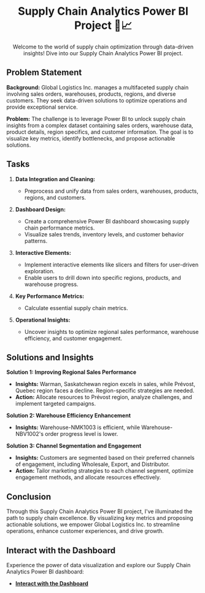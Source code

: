 <!-- Project Title -->
<h1 align="center">Supply Chain Analytics Power BI Project 🚚📈</h1>

<!-- Background -->
<p align="center">
  Welcome to the world of supply chain optimization through data-driven insights! Dive into our Supply Chain Analytics Power BI project.
</p>

<!-- Problem Statement -->
## Problem Statement

**Background:** Global Logistics Inc. manages a multifaceted supply chain involving sales orders, warehouses, products, regions, and diverse customers. They seek data-driven solutions to optimize operations and provide exceptional service.

**Problem:** The challenge is to leverage Power BI to unlock supply chain insights from a complex dataset containing sales orders, warehouse data, product details, region specifics, and customer information. The goal is to visualize key metrics, identify bottlenecks, and propose actionable solutions.

<!-- Tasks -->
## Tasks

1. **Data Integration and Cleaning:**
   - Preprocess and unify data from sales orders, warehouses, products, regions, and customers.
   

2. **Dashboard Design:**
   - Create a comprehensive Power BI dashboard showcasing supply chain performance metrics.
   - Visualize sales trends, inventory levels, and customer behavior patterns.

3. **Interactive Elements:**
   - Implement interactive elements like slicers and filters for user-driven exploration.
   - Enable users to drill down into specific regions, products, and warehouse progress.

4. **Key Performance Metrics:**
   - Calculate essential supply chain metrics.

5. **Operational Insights:**
   - Uncover insights to optimize regional sales performance, warehouse efficiency, and customer engagement.


<!-- Solutions and Insights -->
## Solutions and Insights

**Solution 1: Improving Regional Sales Performance**
- **Insights:** Warman, Saskatchewan region excels in sales, while Prévost, Quebec region faces a decline. Region-specific strategies are needed.
- **Action:** Allocate resources to Prévost region, analyze challenges, and implement targeted campaigns.

**Solution 2: Warehouse Efficiency Enhancement**
- **Insights:** Warehouse-NMK1003 is efficient, while Warehouse-NBV1002's order progress level is lower.

**Solution 3: Channel Segmentation and Engagement**
- **Insights:** Customers are segmented based on their preferred channels of engagement, including Wholesale, Export, and Distributor.
- **Action:** Tailor marketing strategies to each channel segment, optimize engagement methods, and allocate resources effectively.


<!-- Conclusion -->
## Conclusion

Through this Supply Chain Analytics Power BI project, I've illuminated the path to supply chain excellence. By visualizing key metrics and proposing actionable solutions, we empower Global Logistics Inc. to streamline operations, enhance customer experiences, and drive growth.


<!-- Interact with the Dashboard -->
## Interact with the Dashboard

Experience the power of data visualization and explore our Supply Chain Analytics Power BI dashboard:
- **[Interact with the Dashboard](#)**
